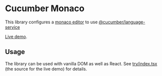 # Cucumber Monaco

This library configures a [monaco editor](https://github.com/microsoft/monaco-editor) to use [@cucumber/language-service](https://github.com/cucumber/language-service#readme)

[Live demo](https://cucumber.github.io/monaco/).

## Usage

The library can be used with vanilla DOM as well as React. See [try/index.tsx](try/index.tsx) (the source for the live demo) for details.
